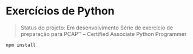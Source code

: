 <h1>Exercícios de Python</h1>

> Status do projeto: Em desenvolvimento
> Série de exercício de preparação para PCAP™ – Certified Associate Python Programmer
>
```
npm install
```
